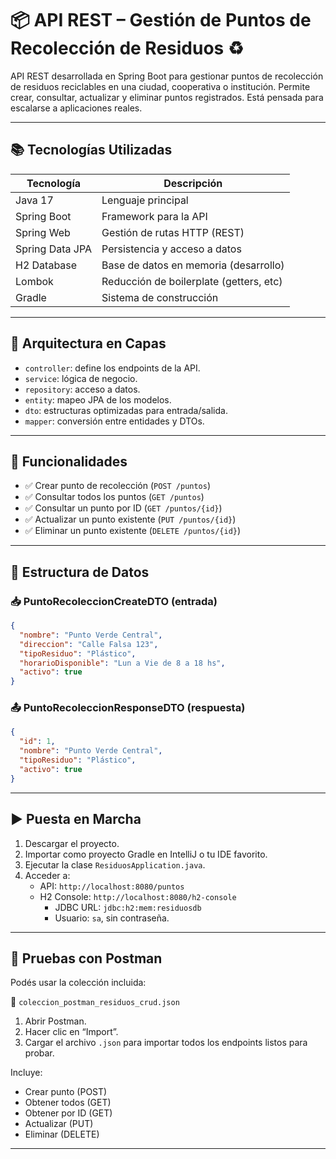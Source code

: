 # 📦 API REST – Gestión de Puntos de Recolección de Residuos ♻️

API REST desarrollada en Spring Boot para gestionar puntos de recolección de residuos reciclables en una ciudad, cooperativa o institución. Permite crear, consultar, actualizar y eliminar puntos registrados. Está pensada para escalarse a aplicaciones reales.

---

## 📚 Tecnologías Utilizadas

| Tecnología       | Descripción                            |
|------------------|----------------------------------------|
| Java 17          | Lenguaje principal                     |
| Spring Boot      | Framework para la API                  |
| Spring Web       | Gestión de rutas HTTP (REST)           |
| Spring Data JPA  | Persistencia y acceso a datos          |
| H2 Database      | Base de datos en memoria (desarrollo)  |
| Lombok           | Reducción de boilerplate (getters, etc)|
| Gradle           | Sistema de construcción                |

---

## 🧱 Arquitectura en Capas

- `controller`: define los endpoints de la API.
- `service`: lógica de negocio.
- `repository`: acceso a datos.
- `entity`: mapeo JPA de los modelos.
- `dto`: estructuras optimizadas para entrada/salida.
- `mapper`: conversión entre entidades y DTOs.

---

## 📌 Funcionalidades

- ✅ Crear punto de recolección (`POST /puntos`)
- ✅ Consultar todos los puntos (`GET /puntos`)
- ✅ Consultar un punto por ID (`GET /puntos/{id}`)
- ✅ Actualizar un punto existente (`PUT /puntos/{id}`)
- ✅ Eliminar un punto existente (`DELETE /puntos/{id}`)

---

## 📁 Estructura de Datos

### 📥 PuntoRecoleccionCreateDTO (entrada)
```json
{
  "nombre": "Punto Verde Central",
  "direccion": "Calle Falsa 123",
  "tipoResiduo": "Plástico",
  "horarioDisponible": "Lun a Vie de 8 a 18 hs",
  "activo": true
}
```

### 📤 PuntoRecoleccionResponseDTO (respuesta)
```json
{
  "id": 1,
  "nombre": "Punto Verde Central",
  "tipoResiduo": "Plástico",
  "activo": true
}
```

---

## ▶️ Puesta en Marcha

1. Descargar el proyecto.
2. Importar como proyecto Gradle en IntelliJ o tu IDE favorito.
3. Ejecutar la clase `ResiduosApplication.java`.
4. Acceder a:
   - API: `http://localhost:8080/puntos`
   - H2 Console: `http://localhost:8080/h2-console`  
     - JDBC URL: `jdbc:h2:mem:residuosdb`
     - Usuario: `sa`, sin contraseña.

---

## 🧪 Pruebas con Postman

Podés usar la colección incluida:

📂 `coleccion_postman_residuos_crud.json`

1. Abrir Postman.
2. Hacer clic en “Import”.
3. Cargar el archivo `.json` para importar todos los endpoints listos para probar.

Incluye:
- Crear punto (POST)
- Obtener todos (GET)
- Obtener por ID (GET)
- Actualizar (PUT)
- Eliminar (DELETE)

---